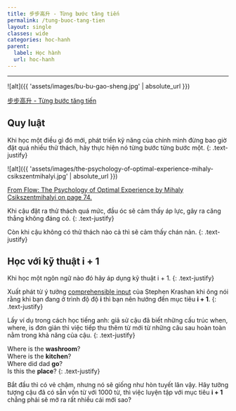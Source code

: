 ```yaml
---
title: 步步高升 - Từng bước tăng tiến
permalink: /tung-buoc-tang-tien
layout: single
classes: wide
categories: hoc-hanh
parent:
  label: Học hành
  url: hoc-hanh
---
```

---

![alt]({{ 'assets/images/bu-bu-gao-sheng.jpg' | absolute_url }})
> <cite>
<a target="_blank" href="https://www.nipic.com/show/40403026.html">
步步高升 - Từng bước tăng tiến
</a>

## Quy luật
Khi học một điều gì đó mới, phát triển kỹ năng của chính mình đừng bao giờ đặt quá nhiều thử thách, hãy thực hiện nó từng bước từng bước một.
{: .text-justify}

![alt]({{ 'assets/images/the-psychology-of-optimal-experience-mihaly-csikszentmihalyi.jpg' | absolute_url }})
> <cite>
<a target="_blank" href="https://www.flickr.com/photos/wfryer/304317777">
From Flow: The Psychology of Optimal Experience by Mihaly Csikszentmihalyi on page 74.
</a>

Khi cậu đặt ra thử thách quá mức, đầu óc sẽ cảm thấy áp lực, gây ra căng thẳng không đáng có.
{: .text-justify}

Còn khi cậu không có thử thách nào cả thì sẽ cảm thấy chán nản.
{: .text-justify}

## Học với kỹ thuật i + 1
Khi học một ngôn ngữ nào đó hãy áp dụng kỹ thuật i + 1.
{: .text-justify}

Xuất phát từ ý tưởng <a target="_blank" href="https://www.leonardoenglish.com/blog/comprehensible-input">
comprehensible input</a> của Stephen Krashan khi ông nói rằng khi bạn đang ở trình độ độ **i** thì bạn nên hướng đến mục tiêu **i \+ 1**.
{: .text-justify}

Lấy ví dụ trong cách học tiếng anh: giả sử cậu đã biết những cấu trúc when, where, is đơn giản thì việc tiếp thu thêm từ mới từ những câu sau hoàn toàn nằm trong khả năng của cậu.
{: .text-justify}

Where is the **washroom**?\
Where is the **kitchen**?\
Where did dad **go**?\
Is this the **place**?
{: .text-justify}

Bắt đầu thì có vẻ chậm, nhưng nó sẽ giống như hòn tuyết lăn vậy. Hãy tưởng tượng cậu đã có sẵn vốn từ với 1000 từ, thì việc luyện tập với mục tiêu **i \+ 1** chẳng phải sẽ mở ra rất nhiều cái mới sao?